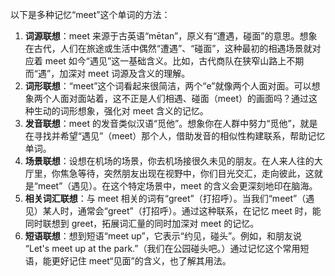 以下是多种记忆“meet”这个单词的方法：
1. **词源联想**：meet 来源于古英语“mētan”，原义有“遭遇，碰面”的意思。想象在古代，人们在旅途或生活中偶然“遭遇”、“碰面”，这种最初的相遇场景就对应着 meet 如今“遇见”这一基础含义。比如，古代商队在狭窄山路上不期而“遇”，加深对 meet 词源及含义的理解。
2. **词形联想**：“meet”这个词看起来很简洁，两个“e”就像两个人面对面。可以想象两个人面对面站着，这不正是人们相遇、碰面（meet）的画面吗？通过这种生动的词形想象，强化对 meet 含义的记忆。
3. **发音联想**：meet 的发音类似汉语“觅他”。想象你在人群中努力“觅他”，就是在寻找并希望“遇见”（meet）那个人，借助发音的相似性构建联系，帮助记忆单词。
4. **场景联想**：设想在机场的场景，你去机场接很久未见的朋友。在人来人往的大厅里，你焦急等待，突然朋友出现在视野中，你们目光交汇，走向彼此，这就是“meet”（遇见）。在这个特定场景中，meet 的含义会更深刻地印在脑海。
5. **相关词汇联想**：与 meet 相关的词有“greet”（打招呼）。当我们“meet”（遇见）某人时，通常会“greet”（打招呼）。通过这种联系，在记忆 meet 时，能同时联想到 greet，拓展词汇量的同时加深对 meet 的记忆。
6. **短语联想**：想到短语“meet up”，它表示“约见，碰头”。例如，和朋友说 “Let's meet up at the park.”（我们在公园碰头吧。）通过记忆这个常用短语，能更好记住 meet“见面”的含义，也了解其用法。 